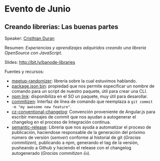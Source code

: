 # Evento de Junio

## Creando librerias: Las buenas partes

Speaker: [Cristhian Duran](https://twitter.com/DuranCristhian)

Resumen: *Experiencias y aprendizajes adquiridos creando una libreria OpenSource con JavaScript*.

Slides: http://bit.ly/banode-libraries

Fuentes y recursos:

* [meetup-randomizer](https://github.com/durancristhian/meetup-randomizer): libreria sobre la cual estuvimos hablando.
* [package.json bin](https://docs.npmjs.com/files/package.json#bin): propiedad que nos permite especificar un nombre de comando para un script de nuestro paquete, útil para crear una CLI.
* [npm link](https://docs.npmjs.com/cli/link): disponibiliza en el SO un paquete, muy útil para desarollar.
* [commitizen](https://github.com/commitizen/cz-cli): Interfaz de línea de comando que reemplaza a `git commit -m "my awesome new feature"`.
* [cz-conventional-changelog](https://github.com/commitizen/cz-conventional-changelog): Convención proveniente de Angular.js para escribir mensajes de commit que nos ayudan a autogenerar el changelog en el proceso de Integración contínua.
* [semantic-release](https://github.com/semantic-release/semantic-release): Libreria que nos ayuda a automatizar el proceso de publicación, haciendose responsable de la generación del próximo número de versión (*semver*) conforme al historial de git (*Gracias commitizen*), publicando a npm, generando el tag de la versión, pusheando a Github y haciendo el release con el changelog autogenerado (*Gracias commitizen* :+1:).
